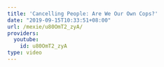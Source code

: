 ```yaml
---
title: 'Cancelling People: Are We Our Own Cops?'
date: "2019-09-15T10:33:51+08:00"
url: /mexie/u80OmT2_zyA/
providers:
  youtube:
    id: u80OmT2_zyA
type: video
---
```

